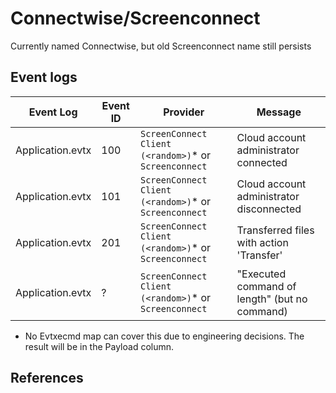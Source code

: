 # Connectwise/Screenconnect

Currently named Connectwise, but old Screenconnect name still persists

## Event logs

|Event Log | Event ID | Provider | Message
|-|-|-|-
|Application.evtx|100|`ScreenConnect Client (<random>)`* or `Screenconnect`| Cloud account administrator connected
|Application.evtx|101|`ScreenConnect Client (<random>)`* or `Screenconnect`| Cloud account administrator disconnected
|Application.evtx|201|`ScreenConnect Client (<random>)`* or `Screenconnect`| Transferred files with action 'Transfer'
|Application.evtx|?|`ScreenConnect Client (<random>)`* or `Screenconnect`| "Executed command of length" (but no command)

* No Evtxecmd map can cover this due to engineering decisions. The result will be in the Payload column.

## References
[^1]: [Remote Access Software - Forensics](https://vikas-singh.notion.site/vikas-singh/Remote-Access-Software-Forensics-3e38d9a66ca0414ca9c882ad67f4f71b)
[^2]: [Establishing Connections: Illuminating Remote Access Artifacts in Windows](https://youtu.be/0qSWfbti4yM?list=PLfouvuAjspToNFRwt0ssrvaSMI11RcSgp)
[^3]: [Analysis on legit tools abused in human operated ransomware](https://jsac.jpcert.or.jp/archive/2023/pdf/JSAC2023_1_1_yamashige-nakatani-tanaka_en.pdf)
[^4]: [RMM – ScreenConnect: Client-Side Evidence](https://dfirtnt.wordpress.com/2023/07/14/rmm-screenconnect-client-side-evidence/)